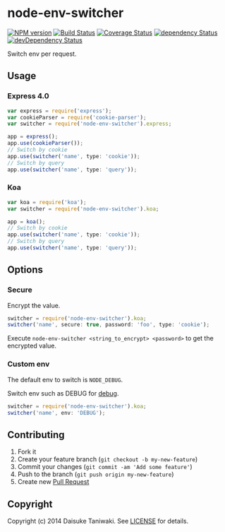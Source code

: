 # node-env-switcher

[![NPM version][npm-image]][npm-link]
[![Build Status][build-image]][build-link]
[![Coverage Status][coverage-image]][coverage-link]
[![dependency Status][dep-image]][dep-link]
[![devDependency Status][dev-dep-image]][dev-dep-link]

Switch env per request.

## Usage

### Express 4.0

```javascript
var express = require('express');
var cookieParser = require('cookie-parser');
var switcher = require('node-env-switcher').express;

app = express();
app.use(cookieParser());
// Switch by cookie
app.use(switcher('name', type: 'cookie'));
// Switch by query
app.use(switcher('name', type: 'query'));
```

### Koa

```javascript
var koa = require('koa');
var switcher = require('node-env-switcher').koa;

app = koa();
// Switch by cookie
app.use(switcher('name', type: 'cookie'));
// Switch by query
app.use(switcher('name', type: 'query'));
```

## Options

### Secure

Encrypt the value.

```javascript
switcher = require('node-env-switcher').koa;
switcher('name', secure: true, password: 'foo', type: 'cookie');
```

Execute `node-env-switcher <string_to_encrypt> <password>` to get the encrypted value.

### Custom env

The default env to switch is `NODE_DEBUG`.

Switch env such as DEBUG for [debug](https://github.com/visionmedia/debug).

```javascript
switcher = require('node-env-switcher').koa;
switcher('name', env: 'DEBUG');
```

## Contributing

1. Fork it
2. Create your feature branch (`git checkout -b my-new-feature`)
3. Commit your changes (`git commit -am 'Add some feature'`)
4. Push to the branch (`git push origin my-new-feature`)
5. Create new [Pull Request](../../pull/new/master)

## Copyright

Copyright (c) 2014 Daisuke Taniwaki. See [LICENSE](LICENSE) for details.


[npm-image]: https://badge.fury.io/js/node-env-switcher.svg
[npm-link]: http://badge.fury.io/js/node-env-switcher
[build-image]: https://secure.travis-ci.org/dtaniwaki/node-env-switcher.svg
[build-link]:  http://travis-ci.org/dtaniwaki/node-env-switcher
[coverage-image]: https://img.shields.io/coveralls/dtaniwaki/node-env-switcher.svg
[coverage-link]: https://coveralls.io/r/dtaniwaki/node-env-switcher
[dep-image]: https://david-dm.org/dtaniwaki/node-env-switcher/status.svg
[dep-link]: https://david-dm.org/dtaniwaki/node-env-switcher#info=dependencies
[dev-dep-image]: https://david-dm.org/dtaniwaki/node-env-switcher/dev-status.svg
[dev-dep-link]: https://david-dm.org/dtaniwaki/node-env-switcher#info=devDependencies
